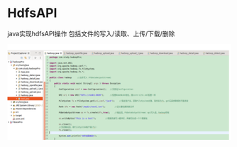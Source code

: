 # HdfsAPI
java实现hdfsAPI操作
包括文件的写入/读取、上传/下载/删除


![创建表](https://github.com/JackFong/HdfsAPI/blob/main/%E6%96%87%E4%BB%B6%E5%86%99%E5%85%A5.png)
